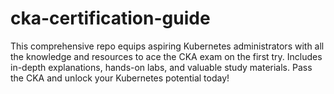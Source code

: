 # cka-certification-guide
This comprehensive repo equips aspiring Kubernetes administrators with all the knowledge and resources to ace the CKA exam on the first try.  Includes in-depth explanations, hands-on labs, and valuable study materials.  Pass the CKA and unlock your Kubernetes potential today!
